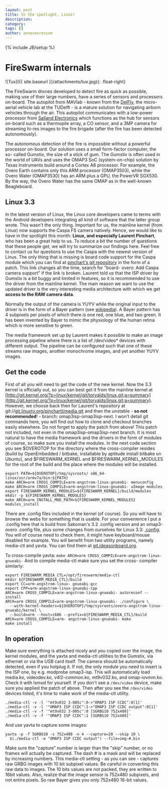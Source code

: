 ```yaml
---
layout: post
title: In the spotlight, Linux!
description: 
category: 
tags: []
author: annevanrossum
---
```

{% include JB/setup %}

#  FireSwarm internals

![Tux]({{ site.baseurl }}/attachments/tux.jpg){: .float-right}

The FireSwarm drones developed
to detect fire as quick as possible, making use of their large numbers, have a
series of sensors and processors on-board. The autopilot from MAVlab - known
from the [DelFly](http://www.delfly.nl/), the micro-aerial vehicle lab at the
TUDelft - is a mature solution for navigating airborn vehicles through the
air. This autopilot communicates with a low-power processor from [Salland Electronics](http://sallandelectronics.nl/) which functions as the hub for
sensors on-board such as a thermopile array, a CO sensor, and a 3MP camera for
streaming hi-res images to the fire brigade (after the fire has been detected
autonomously).

The autonomous detection of the fire is impossible without a powerful
processor on-board. Our solution uses a small form-factor computer, the so-
called Gumstix, the size of a stick of gum. The Gumstix is often used in the
world of UAVs and uses the OMAP3 SoC (system-on-chip) solution by Texas
Instruments build around a Cortex A8 processor. For example, the Overo Earth
contains only this ARM processor (OMAP3503), while the Overo Water (OMAP3530)
has an ARM plus a GPU, the PowerVR SGX530. By the way, the Overo Water has the
same OMAP as in the well-known Beagleboard.

##  Linux 3.3

In the latest version of Linux, the Linux core developers came to terms with
the Android developers integrating all kind of software that the latter group
wrote. This wasn't the only thing. Important for us, the mainline kernel (from
Linus) now supports the Caspa FS camera natively. Hence, we would like to have
in the spotlight this month: **Linux, and especially Laurent Pinchart**, who
has been a great help to us. To reduce a bit the number of questions that
these people get, we will try to summarize our findings here. Feel free to
contact us for questions to use the Caspa with the newest version of Linux.
The only thing that is missing is board code support for the Caspa module
which you can find at [pinchart's git repository](http://git.linuxtv.org/pinchartl/media.git/commit/3b6af8682bf3c3275d02ae2aa48daf582650c1f7) in the form of a patch. This link changes all
the time, search for "board- overo: Add Caspa camera support" if the link is
broken. Laurent told us that the ISP driver by Gumstix is a bit buggy and
limited in features, so it is recommended to use the driver from the mainline
kernel. The main reason we want to use the updated driver is the very
interesting media architecture with which we get **access to the RAW camera
data**.

Normally the output of the camera is YUYV while the original input to the
driver is in the form of a Bayer pattern (see
[wikipedia](http://en.wikipedia.org/wiki/Bayer_filter)). A Bayer pattern has 4
subpixels per pixels of which there is one red, one blue, and two green. It
has been invented by Bayer to mimic the physiology of the human retina which
is more sensitive to green.

The media framework set up by Laurent makes it possible to make an image
processing pipeline where there is a list of /dev/video* devices with
different output. The pipeline can be configured such that one of these
streams raw images, another monochrome images, and yet another YUYV images.

##  Get the code

First of all you will need to get the code of the new kernel. Now the 3.3
kernel is officially out, so you can best get it from the mainline kernel at
[http://git.kernel.org/?p=linux/kernel/git/torvalds/linux.git;a=summary](http://git.kernel.org/?p=linux/kernel/git/torvalds/linux.git;a=summary). However,
we choose back then for Laurent's repository at git://[git.linuxtv.org/pinchartl/media.git](http://git.linuxtv.org/pinchartl/media.git) and then
the unstable - **so not recommended**! - branch: omap3isp-omap3isp-next. I
won't detail git commands here, you will find out how to clone and checkout
branches easily elsewhere. Do not forget to apply the patch from above! This
patch not included, not even in the omap3isp-omap3isp-next branch. It is most
natural to have the media framework and the drivers in the form of modules of
course, so make sure you install the modules. In the next code section you see
$OVEROTOP for the directory where the cross-compiler resides (build by
OpenEmbedded / bitbake, installable by aptitude install bitbake on Ubuntu),
and $FIRESWARM_KERNEL and $FIRESWARM_KERNEL_MODULES for the root of the build
and the place where the modules will be installed.

    export PATH=${OVEROTOP}/tmp/sysroots/ x86_64-linux/usr/armv7a/bin:${PATH}
    make ARCH=arm CROSS_COMPILE=arm-angstrom-linux-gnueabi- menuconfig  
    make ARCH=arm CROSS_COMPILE=arm-angstrom-linux-gnueabi- uImage modules  
    export FIRESWARM_KERNEL_MODULES=${FIRESWARM_KERNEL}/build/modules  
    mkdir -p ${FIRESWARM_KERNEL_MODULES}  
    make ARCH=arm INSTALL_MOD_PATH=${FIRESWARM_KERNEL_MODULES} modules_install
  
There are .config files included in the kernel (of course). So you will have
to browse the webs for something that is usable. For your convenience I put a
.config here that is build from Sakoman's 3.2 .config version and an
omap3-overo .config file, plus some changes from ourselves for Linux 3.3:
[.config](documents/10530/0/.config). You will of course need to check them,
it might have keyboard/mouse disabled for example. You will benefit from two
utility programs, namely media-ctl and yavta. You can find them at
[git.ideasonboard.org](http://git.ideasonboard.org).

To cross-compile yavta: `make ARCH=arm CROSS_COMPILE=arm-angstrom-linux-gnueabi-` And to compile media-ctl make sure you set the cross-
compiler similarly:

    export FIRESWARM_MEDIA_CTL=/opt/fireswarm/media-ctl  
    mkdir ${FIRESWARM_MEDIA_CTL}/build  
    export CC=arm-angstrom-linux- gnueabi-gcc  
    export CPP=arm-angstrom-linux-gnueabi-cpp  
    ARCH=arm CROSS_COMPILE=arm-angstrom-linux-gnueabi- autoreconf --install  
    ARCH=arm CROSS_COMPILE=arm-angstrom-linux-gnueabi- ./configure \
      --with-kernel-headers=${OVEROTOP}/tmp/sysroots/overo-angstrom-linux-gnueabi/kernel \
      --build=arm --host=i686 --prefix=${FIRESWARM_MEDIA_CTL}/build  
    ARCH=arm CROSS_COMPILE=arm- angstrom-linux-gnueabi- make  
    make install

##  In operation

Make sure everything is attached nicely and you copied over the image, the
kernel modules, and the yavta and media-ctl utilities to the Gumstix, via
ethernet or via the USB card itself. The camera should be automatically
detected, even if you hotplug it. If not, the only module you need to insert
is the ISP one, by e.g. modprobe omap3-isp. This will automatically load
media.ko, videodev.ko, v4l2-common.ko, mt9v032.ko, and omap-iovmm.ko. Check it
with lsmod for yourself. If you don't see a `/dev/video` device, make sure you
applied the patch of above. Then after you see the `/dev/video` devices listed,
it's time to make work of the media-ctl utility.

    ./media-ctl -v -l '"mt9v032 3-005c":0->"OMAP3 ISP CCDC":0[1]'  
    ./media-ctl -v -l '"OMAP3 ISP CCDC":1->"OMAP3 ISP CCDC output":0[1]'  
    ./media-ctl -v -f '"mt9v032 3-005c":0 [SGRBG10 752x480]'  
    ./media-ctl -v -f '"OMAP3 ISP CCDC":1 [SGRBG10 752x480]'

And use yavta to capture some images:

    yavta -p -f SGRBG10 -s 752x480 -n 4 --capture=20 --skip 10 \  
      $(./media-ctl -e "OMAP3 ISP CCDC output") --file=img-#.bin

Make sure the "capture" number is larger than the "skip" number, or no frames
will actually be captured. The dash # is a mask and will be replaced by
increasing numbers. This media-ctl setting - as you can see - captures raw
GRBG images with 10 bit subpixel values. Be careful in converting this raw
data to images. The 10 bits values are not packed, they are written to 16bit
values. Also, realize that the image sensor is 752x480 subpixels, and not
entire pixels. So raw Bayer gives you only 752x480 16-bit values.


